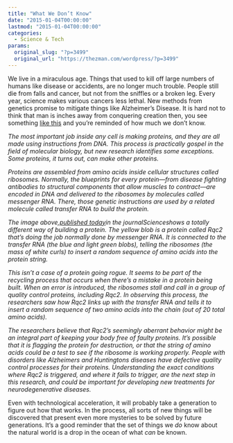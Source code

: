 ```yaml
---
title: "What We Don’t Know"
date: "2015-01-04T00:00:00"
lastmod: "2015-01-04T00:00:00"
categories:
  - Science & Tech
params:
  original_slug: "?p=3499"
  original_url: "https://thezman.com/wordpress/?p=3499"
---
```


We live in a miraculous age. Things that used to kill off large numbers
of humans like disease or accidents, are no longer much trouble. People
still die from falls and cancer, but not from the sniffles or a broken
leg. Every year, science makes various cancers less lethal. New methods
from genetics promise to mitigate things like Alzheimer’s Disease. It is
hard not to think that man is inches away from conquering creation then,
you see something <a
href="http://www.wired.com/2015/01/grawk-proteins-making-proteins/?mbid=social_twitter"
rel="noopener" target="_blank">like this</a> and you’re reminded of how
much we don’t know.

*The most important job inside any cell is making proteins, and they are
all made using instructions from DNA. This process is practically gospel
in the field of molecular biology, but new research identifies some
exceptions. Some proteins, it turns out, can make other proteins.*

*Proteins are assembled from amino acids inside cellular structures
called ribosomes. Normally, the blueprints for every protein—from
disease fighting antibodies to structural components that allow muscles
to contract—are encoded in DNA and delivered to the ribosomes by
molecules called messenger RNA. There, those genetic instructions are
used by a related molecule called transfer RNA to build the protein.*

*The image
above,<a href="http://www.sciencemag.org/lookup/doi/10.1126/science.1259724"
rel="noopener" target="_blank">published today</a>in the
journalScienceshows a totally different way of building a protein. The
yellow blob is a protein called Rqc2 that’s doing the job normally done
by messenger RNA. It is connected to the transfer RNA (the blue and
light green blobs), telling the ribosomes (the mass of white curls) to
insert a random sequence of amino acids into the protein string.*

*This isn’t a case of a protein going rogue. It seems to be part of the
recycling process that occurs when there’s a mistake in a protein being
built. When an error is introduced, the ribosomes stall and call in a
group of quality control proteins, including Rqc2. In observing this
process, the researchers saw how Rqc2 links up with the transfer RNA and
tells it to insert a random sequence of two amino acids into the chain
(out of 20 total amino acids).*

*The researchers believe that Rqc2’s seemingly aberrant behavior might
be an integral part of keeping your body free of faulty proteins. It’s
possible that it is flagging the protein for destruction, or that the
string of amino acids could be a test to see if the ribosome is working
properly. People with disorders like Alzheimers and Huntingtons diseases
have defective quality control processes for their
proteins. Understanding the exact conditions where Rqc2 is triggered,
and where it fails to trigger, are the next step in this research, and
could be important for developing new treatments for neurodegenerative
diseases.*

Even with technological acceleration, it will probably take a generation
to figure out how that works. In the process, all sorts of new things
will be discovered that present even more mysteries to be solved by
future generations. It’s a good reminder that the set of things we *do*
know about the natural world is a drop in the ocean of what *can* be
known.

